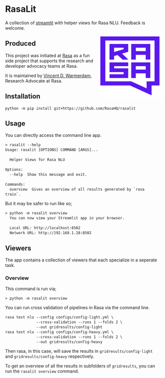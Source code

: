 # RasaLit

A collection of [streamlit](https://github.com/streamlit/streamlit) with helper views for Rasa NLU.
Feedback is welcome.

<img src="docs/square-logo.svg" width=200 height=200 align="right">

## Produced

This project was initiated at [Rasa](https://rasa.com) as a fun side project
that supports the research and developer advocacy teams at Rasa.

It is maintained by [Vincent D. Warmerdam](https://twitter.com/fishnets88), Research Advocate at Rasa.

## Installation 

```
python -m pip install git+https://github.com/RasaHQ/rasalit
```

## Usage 

You can directly access the command line app. 

```
> rasalit --help
Usage: rasalit [OPTIONS] COMMAND [ARGS]...

  Helper Views for Rasa NLU

Options:
  --help  Show this message and exit.

Commands:
  overview  Gives an overview of all results generated by `rasa train`.
```

But it may be safer to run like so; 

```
> python -m rasalit overview
  You can now view your Streamlit app in your browser.

  Local URL: http://localhost:8502
  Network URL: http://192.168.1.28:8502
```

## Viewers

The app contains a collection of viewers that each specialize in a seperate task. 

### Overview 

This command is run via; 

```
> python -m rasalit overview
```

You can run cross validation of pipelines in Rasa via the command line.

```
rasa test nlu --config configs/config-light.yml \
              --cross-validation --runs 1 --folds 2 \
              --out gridresults/config-light
rasa test nlu --config configs/config-heavy.yml \
              --cross-validation --runs 1 --folds 2 \
              --out gridresults/config-heavy
```

Then rasa, in this case, will save the results in `gridresults/config-light` and 
`gridresults/config-heavy` respectively.

To get an overview of all the results in subfolders of  `gridresults`, 
you can run the `rasalit overview` command.

